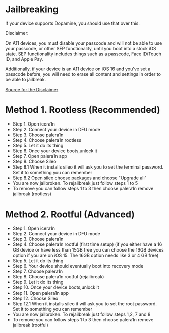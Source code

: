 # Jailbreaking

If your device supports Dopamine, you should use that over this.

Disclaimer:

On A11 devices, you must disable your passcode and will not be able to use your passcode, or other SEP functionality, until you boot into a stock iOS state. SEP functionality includes things such as a passcode, Face ID/Touch ID, and Apple Pay.

Additionally, if your device is an A11 device on iOS 16 and you've set a passcode before, you will need to erase all content and settings in order to be able to jailbreak.

[Source for the Disclaimer](https://ios.cfw.guide/installing-palera1n/)

# Method 1. Rootless (Recommended)

 - Step 1. Open icera1n
 - Step 2. Connect your device in DFU mode
 - Step 3. Choose palera1n
 - Step 4. Choose palera1n rootless
 - Step 5. Let it do its thing
 - Step 6. Once your device boots,unlock it
 - Step 7. Open palera1n app
 - Step 8. Choose Sileo
 - Step 8.1 When it installs sileo it will ask you to set the terminal password. Set it to something you can remember
 - Step 8.2 Open sileo choose packages and choose "Upgrade all"
 - You are now jailbroken. To rejailbreak just follow steps 1 to 5
 - To remove you can follow steps 1 to 3 then choose palera1n remove jailbreak (rootless)

 # Method 2. Rootful (Advanced)

 - Step 1. Open icera1n
 - Step 2. Connect your device in DFU mode
 - Step 3. Choose palera1n
 - Step 4. Choose palera1n rootful (first time setup)  (if you either have a 16 GB device or have less than 15GB free you can choose the 16GB devices option if you are on iOS 15. The 16GB option needs like 3 or 4 GB free)
 - Step 5. Let it do its thing
 - Step 6. Your device should eventually boot into recovery mode
 - Step 7. Choose palera1n
 - Step 8. Choose palera1n rootful (rejailbreak)
 - Step 9. Let it do its thing
 - Step 10. Once your device boots,unlock it
 - Step 11. Open palera1n app
 - Step 12. Choose Sileo
 - Step 12.1 When it installs sileo it will ask you to set the root password. Set it to something you can remember
 - You are now jailbroken. To rejailbreak just follow steps 1,2, 7 and 8
 - To remove you can follow steps 1 to 3 then choose palera1n remove jailbreak (rootful)

